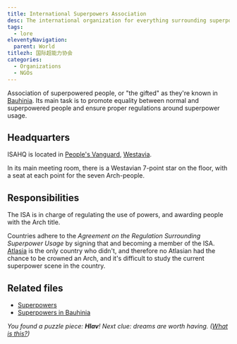 ```yaml
---
title: International Superpowers Association
desc: The international organization for everything surrounding superpowers.
tags:
  - lore
eleventyNavigation:
  parent: World
titlezh: 国际超能力协会
categories:
  - Organizations
  - NGOs
---
```


Association of superpowered people, or "the gifted" as they're known in [Bauhinia](/world/bauhinia/). Its main task is to promote equality between normal and superpowered people and ensure proper regulations around superpower usage.

## Headquarters

ISAHQ is located in [People's Vanguard](/world/westavia/peoples-vanguard/), [Westavia](/world/westavia/).

In its main meeting room, there is a Westavian 7-point star on the floor, with a seat at each point for the seven Arch-people.

## Responsibilities

The ISA is in charge of regulating the use of powers, and awarding people with the Arch title.

Countries adhere to the *Agreement on the Regulation Surrounding Superpower Usage* by signing that and becoming a member of the ISA. [Atlasia](/world/atlasia/) is the only country who didn't, and therefore no Atlasian had the chance to be crowned an Arch, and it's difficult to study the current superpower scene in the country.

## Related files

- [Superpowers](/world/superpowers/)
- [Superpowers in Bauhinia](/world/bauhinia/superpowers/)

*You found a puzzle piece: **Hlav**! Next clue: dreams are worth having. ([What is this?](/fun/hunt/))*
